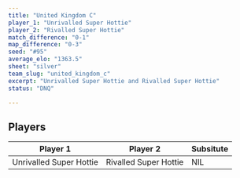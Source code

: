```yaml
---
title: "United Kingdom C"
player_1: "Unrivalled Super Hottie"
player_2: "Rivalled Super Hottie"
match_difference: "0-1"
map_difference: "0-3"
seed: "#95"
average_elo: "1363.5"
sheet: "silver"
team_slug: "united_kingdom_c"
excerpt: "Unrivalled Super Hottie and Rivalled Super Hottie"
status: "DNQ"

---
```

## Players

| Player 1 | Player 2 | Subsitute |
| -- | -- | -- |
| Unrivalled Super Hottie | Rivalled Super Hottie | NIL |
